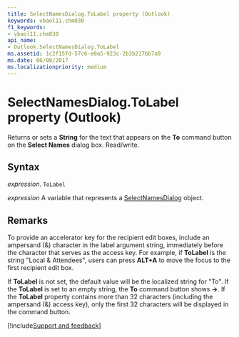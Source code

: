 ```yaml
---
title: SelectNamesDialog.ToLabel property (Outlook)
keywords: vbaol11.chm830
f1_keywords:
- vbaol11.chm830
api_name:
- Outlook.SelectNamesDialog.ToLabel
ms.assetid: 1c2f15fd-57c6-e0a5-923c-2b3b217bb7a0
ms.date: 06/08/2017
ms.localizationpriority: medium
---
```



# SelectNamesDialog.ToLabel property (Outlook)

Returns or sets a **String** for the text that appears on the **To** command button on the **Select Names** dialog box. Read/write.

## Syntax

_expression_. `ToLabel`

_expression_ A variable that represents a [SelectNamesDialog](Outlook.SelectNamesDialog.md) object.

## Remarks

To provide an accelerator key for the recipient edit boxes, include an ampersand (&) character in the label argument string, immediately before the character that serves as the access key. For example, if **ToLabel** is the string "Local & Attendees", users can press **ALT+A** to move the focus to the first recipient edit box.

If **ToLabel** is not set, the default value will be the localized string for "To". If the **ToLabel** is set to an empty string, the **To** command button shows **-&gt;**. If the **ToLabel** property contains more than 32 characters (including the ampersand (&) access key), only the first 32 characters will be displayed in the command button.

[!include[Support and feedback](~/includes/feedback-boilerplate.md)]